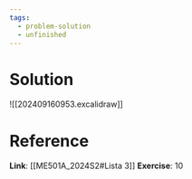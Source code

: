 ```yaml
---
tags:
  - problem-solution
  - unfinished
---
```

# Solution
![[202409160953.excalidraw]]

# Reference
**Link**: [[ME501A_2024S2#Lista 3]]
**Exercise**: 10